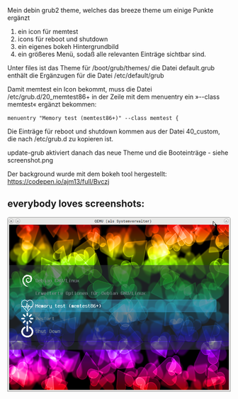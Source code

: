 Mein debin grub2 theme, welches das breeze theme um einige Punkte ergänzt
1. ein icon für memtest
2. icons für reboot und shutdown
3. ein eigenes bokeh Hintergrundbild
4. ein größeres Menü, sodaß alle relevanten Einträge sichtbar sind.

Unter files ist das Theme für /boot/grub/themes/
die Datei default.grub enthält die Ergänzugen für die Datei /etc/default/grub

Damit memtest ein Icon bekommt, muss die Datei /etc/grub.d/20_memtest86+ in der Zeile mit dem menuentry ein »--class memtest« ergänzt bekommen:  
```
menuentry "Memory test (memtest86+)" --class memtest {
```
Die Einträge für reboot und shutdown kommen aus der Datei 40_custom,
die nach /etc/grub.d zu kopieren ist.

update-grub aktiviert danach das neue Theme und die Booteinträge - siehe screenshot.png

Der background wurde mit dem bokeh tool hergestellt: https://codepen.io/ajm13/full/Bvczj

## everybody loves screenshots:
![screenshot](./screenshot.png)
